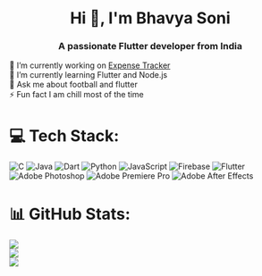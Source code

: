 <h1 align="center">Hi 👋, I'm Bhavya Soni</h1>
<h3 align="center">A passionate Flutter developer from India</h3>
🔭 I’m currently working on <a href="https://github.com/Bhavyasoni01/ExpenseTracker">Expense Tracker</a>
<br>🌱 I’m currently learning Flutter and Node.js<br>💬 Ask me about football and flutter<br>⚡ Fun fact I am chill most of the time


# 💻 Tech Stack:
![C](https://img.shields.io/badge/c-%2300599C.svg?style=for-the-badge&logo=c&logoColor=white) ![Java](https://img.shields.io/badge/java-%23ED8B00.svg?style=for-the-badge&logo=openjdk&logoColor=white) ![Dart](https://img.shields.io/badge/dart-%230175C2.svg?style=for-the-badge&logo=dart&logoColor=white) ![Python](https://img.shields.io/badge/python-3670A0?style=for-the-badge&logo=python&logoColor=ffdd54) ![JavaScript](https://img.shields.io/badge/javascript-%23323330.svg?style=for-the-badge&logo=javascript&logoColor=%23F7DF1E) ![Firebase](https://img.shields.io/badge/firebase-%23039BE5.svg?style=for-the-badge&logo=firebase) ![Flutter](https://img.shields.io/badge/Flutter-%2302569B.svg?style=for-the-badge&logo=Flutter&logoColor=white) ![Adobe Photoshop](https://img.shields.io/badge/adobe%20photoshop-%2331A8FF.svg?style=for-the-badge&logo=adobe%20photoshop&logoColor=white) ![Adobe Premiere Pro](https://img.shields.io/badge/Adobe%20Premiere%20Pro-9999FF.svg?style=for-the-badge&logo=Adobe%20Premiere%20Pro&logoColor=white) ![Adobe After Effects](https://img.shields.io/badge/Adobe%20After%20Effects-9999FF.svg?style=for-the-badge&logo=Adobe%20After%20Effects&logoColor=white)
# 📊 GitHub Stats:
![](https://github-readme-stats.vercel.app/api?username=BhavyaSoni01&theme=github_dark_dimmed&hide_border=true&include_all_commits=false&count_private=true)<br/>
![](https://nirzak-streak-stats.vercel.app/?user=BhavyaSoni01&theme=github_dark_dimmed&hide_border=true)<br/>
![](https://github-readme-stats.vercel.app/api/top-langs/?username=BhavyaSoni01&theme=github_dark_dimmed&hide_border=true&include_all_commits=false&count_private=true&layout=compact)


